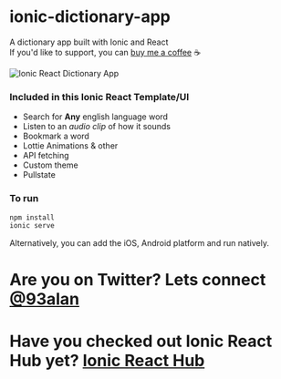 # ionic-dictionary-app
A dictionary app built with Ionic and React
<br />
If you'd like to support, you can <a className="link" href="https://www.buymeacoffee.com/ionicreacthub" target="_blank" rel="noopener">buy me a coffee</a> ☕️

![Ionic React Dictionary App](https://repository-images.githubusercontent.com/402195184/974c711e-f10c-4131-8c80-9d26c1ea78ba)

### Included in this Ionic React Template/UI
* Search for **Any** english language word
* Listen to an _audio clip_ of how it sounds
* Bookmark a word
* Lottie Animations & other
* API fetching
* Custom theme
* Pullstate

### To run

```javascript
npm install
ionic serve
```

Alternatively, you can add the iOS, Android platform and run natively.

# Are you on Twitter? Lets connect [@93alan](https://twitter.com/93alan)
# Have you checked out Ionic React Hub yet? [Ionic React Hub](https://ionicreacthub.com)
